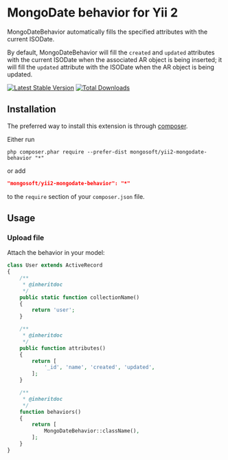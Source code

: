 MongoDate behavior for Yii 2
===========================

MongoDateBehavior automatically fills the specified attributes with the current ISODate.

By default, MongoDateBehavior will fill the `created` and `updated` attributes with the current ISODate
when the associated AR object is being inserted; it will fill the `updated` attribute
with the ISODate when the AR object is being updated.

[![Latest Stable Version](https://poser.pugx.org/mongosoft/yii2-mongodate-behavior/v/stable.png)](https://packagist.org/packages/mongosoft/yii2-mongodate-behavior)
[![Total Downloads](https://poser.pugx.org/mongosoft/yii2-mongodate-behavior/downloads.png)](https://packagist.org/packages/mongosoft/yii2-mongodate-behavior)

Installation
------------

The preferred way to install this extension is through [composer](http://getcomposer.org/download/).

Either run

```
php composer.phar require --prefer-dist mongosoft/yii2-mongodate-behavior "*"
```

or add

```json
"mongosoft/yii2-mongodate-behavior": "*"
```

to the `require` section of your `composer.json` file.

Usage
-----

### Upload file

Attach the behavior in your model:

```php
class User extends ActiveRecord
{
    /**
     * @inheritdoc
     */
    public static function collectionName()
    {
        return 'user';
    }

    /**
     * @inheritdoc
     */
    public function attributes()
    {
        return [
            '_id', 'name', 'created', 'updated',
        ];
    }

    /**
     * @inheritdoc
     */
    function behaviors()
    {
        return [
            MongoDateBehavior::className(),
        ];
    }
}
```
